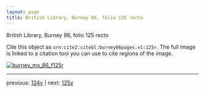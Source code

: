 ```yaml
---
layout: page
title: British Library, Burney 86, folio 125 recto
---
```


British Library, Burney 86, folio 125 recto

Cite this object as `urn:cite2:citebl:burney86pages.v1:125r`.  The full image is linked to a citation tool you can use to cite regions of the image.

[![burney_ms_86_f125r](http://www.homermultitext.org/iipsrv?IIIF=/project/homer/pyramidal/deepzoom/citebl/burney86imgs/v1/burney_ms_86_f125r.tif/full/800,/0/default.jpg)](http://www.homermultitext.org/ict2/?urn=urn:cite2:citebl:burney86imgs.v1:burney_ms_86_f125r) 

---

previous:  [124v](../124v/) | next: [125v](../125v/)